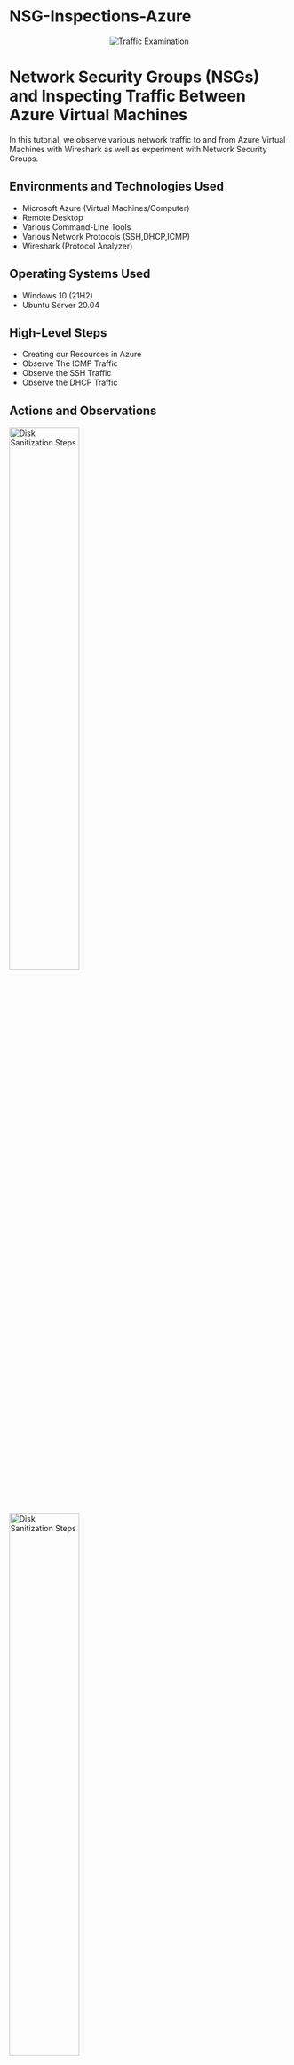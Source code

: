 # NSG-Inspections-Azure
<p align="center">
<img src="https://i.imgur.com/Ua7udoS.png" alt="Traffic Examination"/>
</p>

<h1>Network Security Groups (NSGs) and Inspecting Traffic Between Azure Virtual Machines</h1>
In this tutorial, we observe various network traffic to and from Azure Virtual Machines with Wireshark as well as experiment with Network Security Groups. <br />


<h2>Environments and Technologies Used</h2>

- Microsoft Azure (Virtual Machines/Computer)
- Remote Desktop
- Various Command-Line Tools
- Various Network Protocols (SSH,DHCP,ICMP)
- Wireshark (Protocol Analyzer)

<h2>Operating Systems Used </h2>

- Windows 10 (21H2)
- Ubuntu Server 20.04

<h2>High-Level Steps</h2>

- Creating our Resources in Azure
- Observe The ICMP Traffic
- Observe the SSH Traffic
- Observe the DHCP Traffic

<h2>Actions and Observations</h2>

<p>

<img src="https://i.imgur.com/KE4PZht.png" height="50%" width="50%" alt="Disk Sanitization Steps"/>

<img src="https://i.imgur.com/STqEe7H.png" height="50%" width="50%" alt="Disk Sanitization Steps"/>

<img src="https://i.imgur.com/wfG4u8a.png" height="80%" width="70%" alt="Disk Sanitization Steps"/>

<img src="https://i.imgur.com/GjY25a7.png" height="80%" width="70%" alt="Disk Sanitization Steps"/>

</p>
<p>
1) Go to portal.azure.com, and create Resource Group, this is where we will put our Virtual Machines.

2) The next step is to make your first VM, we will name it VM1 and select Windows 10 for the Operating System, select the previously made Resource Group and allow the VM to create a new Vnet, and Subnet.

3)For the Second VM will we name it VM2 and choose Linux (Ubuntu) for the Operating System. Choose the same Resource Group, and Vnet as VM1.

</p>
<p>
  <img src="https://i.imgur.com/InBuT70.png" height="80%" width="80%" alt="Disk Sanitization Steps"/>
  
</p>
<p>
  4) Afterwards go back to your Resource Group and check to see if your VMs are there. It should look something like the picture above.
</p>

<br />

<p>
<img src="https://i.imgur.com/nsz4Msh.png" "80%" width="80%" alt="Disk Sanitization Steps"/>
  <img src="https://i.imgur.com/tDxSuMI.png" "80%" width="80%" alt="Disk Sanitization Steps"/>
    <img src="https://i.imgur.com/SY6uY0B.png" "80%" width="80%" alt="Disk Sanitization Steps"/>
    <img src="https://i.imgur.com/jnuetdS.png" "80%" width="80%" alt="Disk Sanitization Steps"/>
     <img src="https://i.imgur.com/z2JqxST.png" "80%" width="80%" alt="Disk Sanitization Steps"/>
</p>
<p>
5)Go to your Remote Desktop Application and log into VM1, after logging in, download Wireshark.
  
6)Once inside Wireshark, filter for ICMP Traffic only, and retrieve the Private IP Address from the Linux VM (VM2) and ping it from withins Windows VM (VM1) using the Command Prompt Application.
</p>
<p>
<img src="https://i.imgur.com/4vNJzP9.png" "80%" width="80%" alt="Disk Sanitization Steps"/>
  <img src="https://i.imgur.com/AwRM30c.png" "50%" width="50%" alt="Disk Sanitization Steps"/>
   <img src="https://i.imgur.com/hffwmOo.png" "50%" width="50%" alt="Disk Sanitization Steps"/>
</p>

<p>
  7)Now we are going to mess around with the Network Secruity Groups inside the VMS, to test this we are going to go back to Command Prompt inside of VM1 and ping VM2 nonstop by typing 'ping 10.0.0.5 -t'.
  
  8) Next, we will go into VM2's NSG (Network Security Group) and disable incoming inbound (ICMP) Traffic. click to add a new inbound rule and set the Source and Destination to 'Any', then change the Protocol to ICMP and change the Action to Deny any incoming ICMP pings. If done correctly the ping should be timing out!

9) Next you will need to go back to VM2's NSG and reallow the ping and observe to see if it's pinging again inside of VM1's Wireshark/Command Prompt. Once you see that it's working again, stop the ping activity.
</p>
<br />

<p>
<img src="https://i.imgur.com/9cpnWEr.png" height="80%" width="80%" alt="Disk Sanitization Steps"/>
  
</p>
<p>
10) Go back to wireshark and filter for SSH traffic only, then go into your command prompt and type 'ssh labuser@10.0.0.5' you should see the the traffic appear on both Wireshark and Command Prompt. Observe the traffic by using command prompts like, 'id', 'uname -a' 'pwd' once you are done with that, stop the traffic for SSH by typing 'exit' and pressing 'Enter.'
</p>

<p>
 <img src="https://i.imgur.com/smt7TO7.png" height="80%" width="80%" alt="Disk Sanitization Steps"/> 
</p>

<p>
  11) The Next traffic will be observing is the DHCP Traffic, go into wireshark and change the fliter to DHCP. Then go into the Command Prompt and try changing the IP address by entering the 'ipconfig/renew' as the command.


  There you have it! We have looked through the Network Security Groups and have messed around with some of the command prompts and saw how the traffic was moving through each prompt! Make sure to clean up the lab and disconnect from your Virtual Machine!
</p>
<br />

